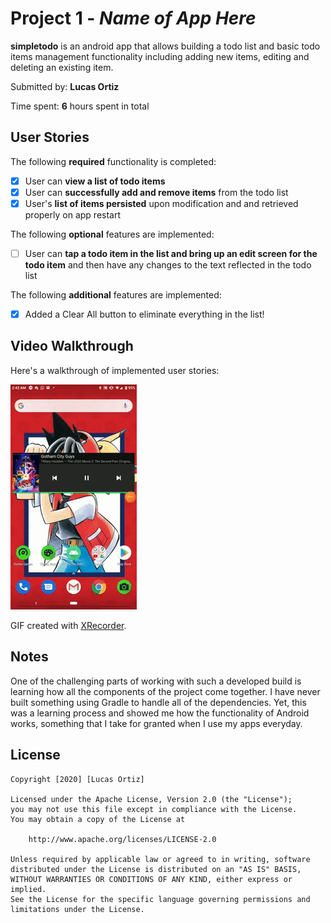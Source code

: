 # Project 1 - *Name of App Here*

**simpletodo** is an android app that allows building a todo list and basic todo items management functionality including adding new items, editing and deleting an existing item.

Submitted by: **Lucas Ortiz**

Time spent: **6** hours spent in total

## User Stories

The following **required** functionality is completed:

* [X] User can **view a list of todo items**
* [X] User can **successfully add and remove items** from the todo list
* [X] User's **list of items persisted** upon modification and and retrieved properly on app restart

The following **optional** features are implemented:

* [ ] User can **tap a todo item in the list and bring up an edit screen for the todo item** and then have any changes to the text reflected in the todo list

The following **additional** features are implemented:

* [X] Added a Clear All button to eliminate everything in the list!

## Video Walkthrough

Here's a walkthrough of implemented user stories:

<img src='todo.gif' width='' alt='Video Walkthrough' />

GIF created with [XRecorder](https://play.google.com/store/apps/details?id=videoeditor.videorecorder.screenrecorder&hl=en_US).

## Notes

One of the challenging parts of working with such a developed build is learning how all the components of the project come together. I have never built something using Gradle
to handle all of the dependencies. Yet, this was a learning process and showed me how the functionality of Android works, something that I take for granted when I use 
my apps everyday. 

## License

    Copyright [2020] [Lucas Ortiz]

    Licensed under the Apache License, Version 2.0 (the "License");
    you may not use this file except in compliance with the License.
    You may obtain a copy of the License at

        http://www.apache.org/licenses/LICENSE-2.0

    Unless required by applicable law or agreed to in writing, software
    distributed under the License is distributed on an "AS IS" BASIS,
    WITHOUT WARRANTIES OR CONDITIONS OF ANY KIND, either express or implied.
    See the License for the specific language governing permissions and
    limitations under the License.
